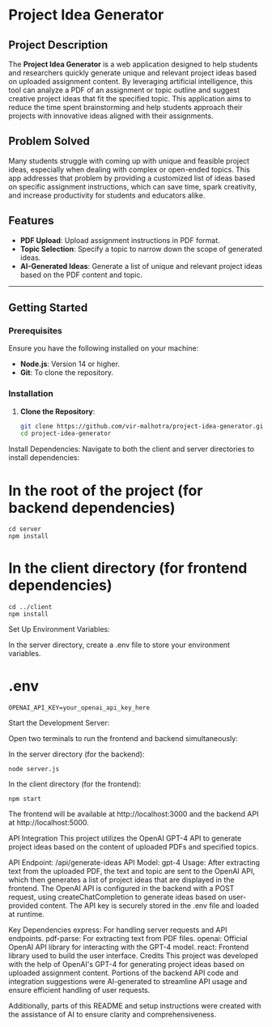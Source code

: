 # Project Idea Generator

## Project Description

The **Project Idea Generator** is a web application designed to help students and researchers quickly generate unique and relevant project ideas based on uploaded assignment content. By leveraging artificial intelligence, this tool can analyze a PDF of an assignment or topic outline and suggest creative project ideas that fit the specified topic. This application aims to reduce the time spent brainstorming and help students approach their projects with innovative ideas aligned with their assignments.

## Problem Solved

Many students struggle with coming up with unique and feasible project ideas, especially when dealing with complex or open-ended topics. This app addresses that problem by providing a customized list of ideas based on specific assignment instructions, which can save time, spark creativity, and increase productivity for students and educators alike.

## Features

- **PDF Upload**: Upload assignment instructions in PDF format.
- **Topic Selection**: Specify a topic to narrow down the scope of generated ideas.
- **AI-Generated Ideas**: Generate a list of unique and relevant project ideas based on the PDF content and topic.

---

## Getting Started

### Prerequisites

Ensure you have the following installed on your machine:

- **Node.js**: Version 14 or higher.
- **Git**: To clone the repository.

### Installation

1. **Clone the Repository**:
   ```bash
   git clone https://github.com/vir-malhotra/project-idea-generator.git
   cd project-idea-generator
   ```
Install Dependencies: Navigate to both the client and server directories to install dependencies:

# In the root of the project (for backend dependencies)
```
cd server
npm install
```
# In the client directory (for frontend dependencies)
```
cd ../client
npm install
```
Set Up Environment Variables:

In the server directory, create a .env file to store your environment variables.

# .env
```
OPENAI_API_KEY=your_openai_api_key_here
```
Start the Development Server:

Open two terminals to run the frontend and backend simultaneously:

In the server directory (for the backend):

```
node server.js
```
In the client directory (for the frontend):

```
npm start
```
The frontend will be available at http://localhost:3000 and the backend API at http://localhost:5000.

API Integration
This project utilizes the OpenAI GPT-4 API to generate project ideas based on the content of uploaded PDFs and specified topics.

API Endpoint: /api/generate-ideas
API Model: gpt-4
Usage: After extracting text from the uploaded PDF, the text and topic are sent to the OpenAI API, which then generates a list of project ideas that are displayed in the frontend.
The OpenAI API is configured in the backend with a POST request, using createChatCompletion to generate ideas based on user-provided content. The API key is securely stored in the .env file and loaded at runtime.

Key Dependencies
express: For handling server requests and API endpoints.
pdf-parse: For extracting text from PDF files.
openai: Official OpenAI API library for interacting with the GPT-4 model.
react: Frontend library used to build the user interface.
Credits
This project was developed with the help of OpenAI's GPT-4 for generating project ideas based on uploaded assignment content. Portions of the backend API code and integration suggestions were AI-generated to streamline API usage and ensure efficient handling of user requests.

Additionally, parts of this README and setup instructions were created with the assistance of AI to ensure clarity and comprehensiveness.
